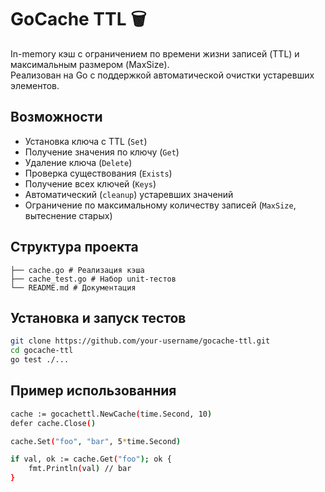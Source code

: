 # GoCache TTL 🗑️

In-memory кэш с ограничением по времени жизни записей (TTL) и максимальным размером (MaxSize).  
Реализован на Go с поддержкой автоматической очистки устаревших элементов.

## Возможности
- Установка ключа с TTL (`Set`)
- Получение значения по ключу (`Get`)
- Удаление ключа (`Delete`)
- Проверка существования (`Exists`)
- Получение всех ключей (`Keys`)
- Автоматический (`cleanup`) устаревших значений
- Ограничение по максимальному количеству записей (`MaxSize`, вытеснение старых)

## Структура проекта
```
├── cache.go # Реализация кэша 
├── cache_test.go # Набор unit-тестов 
└── README.md # Документация
```

## Установка и запуск тестов
```bash
git clone https://github.com/your-username/gocache-ttl.git
cd gocache-ttl
go test ./...
```

## Пример использованния
```bash
cache := gocachettl.NewCache(time.Second, 10)
defer cache.Close()

cache.Set("foo", "bar", 5*time.Second)

if val, ok := cache.Get("foo"); ok {
    fmt.Println(val) // bar
}
```




